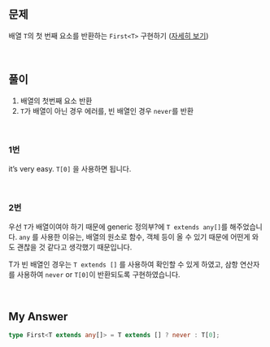 ## 문제

배열 `T`의 첫 번째 요소를 반환하는 `First<T>` 구현하기 ([자세히 보기](https://github.com/type-challenges/type-challenges/blob/main/questions/00014-easy-first/README.md))

<br>

## 풀이

1. 배열의 첫번째 요소 반환
2. `T`가 배열이 아닌 경우 에러를, 빈 배열인 경우 `never`를 반환

<br>

### 1번

it’s very easy. `T[0]` 을 사용하면 됩니다.

<br>

### 2번

우선 `T`가 배열이여야 하기 때문에 generic 정의부?에 `T extends any[]`를 해주었습니다. `any` 를 사용한 이유는, 배열의 원소로 함수, 객체 등이 올 수 있기 때문에 어떤게 와도 괜찮을 것 같다고 생각했기 때문입니다.

T가 빈 배열인 경우는 `T extends []` 를 사용하여 확인할 수 있게 하였고, 삼항 연산자를 사용하여 `never` or `T[0]`이 반환되도록 구현하였습니다.

<br>

## My Answer

```typescript
type First<T extends any[]> = T extends [] ? never : T[0];
```

